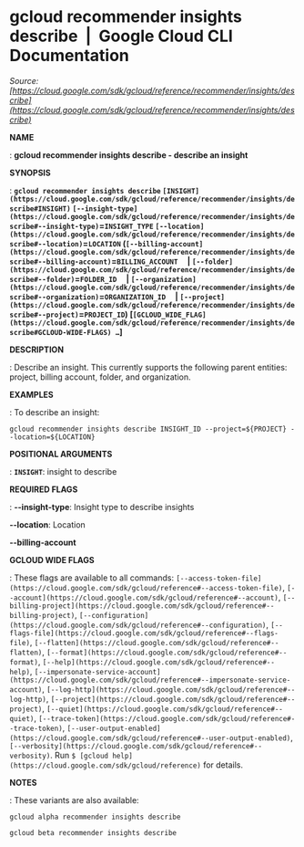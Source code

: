 # gcloud recommender insights describe  |  Google Cloud CLI Documentation

*Source: [https://cloud.google.com/sdk/gcloud/reference/recommender/insights/describe](https://cloud.google.com/sdk/gcloud/reference/recommender/insights/describe)*

**NAME**

: **gcloud recommender insights describe - describe an insight**

**SYNOPSIS**

: **`gcloud recommender insights describe` `[INSIGHT](https://cloud.google.com/sdk/gcloud/reference/recommender/insights/describe#INSIGHT)` `[--insight-type](https://cloud.google.com/sdk/gcloud/reference/recommender/insights/describe#--insight-type)`=`INSIGHT_TYPE` `[--location](https://cloud.google.com/sdk/gcloud/reference/recommender/insights/describe#--location)`=`LOCATION` (`[--billing-account](https://cloud.google.com/sdk/gcloud/reference/recommender/insights/describe#--billing-account)`=`BILLING_ACCOUNT`     | `[--folder](https://cloud.google.com/sdk/gcloud/reference/recommender/insights/describe#--folder)`=`FOLDER_ID`     | `[--organization](https://cloud.google.com/sdk/gcloud/reference/recommender/insights/describe#--organization)`=`ORGANIZATION_ID`     | `[--project](https://cloud.google.com/sdk/gcloud/reference/recommender/insights/describe#--project)`=`PROJECT_ID`) [`[GCLOUD_WIDE_FLAG](https://cloud.google.com/sdk/gcloud/reference/recommender/insights/describe#GCLOUD-WIDE-FLAGS) …`]**

**DESCRIPTION**

: Describe an insight. This currently supports the following parent entities:
project, billing account, folder, and organization.

**EXAMPLES**

: To describe an insight:

```
gcloud recommender insights describe INSIGHT_ID --project=${PROJECT} --location=${LOCATION}
```

**POSITIONAL ARGUMENTS**

: **`INSIGHT`**:
insight to describe

**REQUIRED FLAGS**

: **--insight-type**:
Insight type to describe insights

**--location**:
Location

**--billing-account**

**GCLOUD WIDE FLAGS**

: These flags are available to all commands: `[--access-token-file](https://cloud.google.com/sdk/gcloud/reference#--access-token-file)`,
`[--account](https://cloud.google.com/sdk/gcloud/reference#--account)`, `[--billing-project](https://cloud.google.com/sdk/gcloud/reference#--billing-project)`,
`[--configuration](https://cloud.google.com/sdk/gcloud/reference#--configuration)`,
`[--flags-file](https://cloud.google.com/sdk/gcloud/reference#--flags-file)`,
`[--flatten](https://cloud.google.com/sdk/gcloud/reference#--flatten)`, `[--format](https://cloud.google.com/sdk/gcloud/reference#--format)`, `[--help](https://cloud.google.com/sdk/gcloud/reference#--help)`, `[--impersonate-service-account](https://cloud.google.com/sdk/gcloud/reference#--impersonate-service-account)`,
`[--log-http](https://cloud.google.com/sdk/gcloud/reference#--log-http)`,
`[--project](https://cloud.google.com/sdk/gcloud/reference#--project)`, `[--quiet](https://cloud.google.com/sdk/gcloud/reference#--quiet)`, `[--trace-token](https://cloud.google.com/sdk/gcloud/reference#--trace-token)`, `[--user-output-enabled](https://cloud.google.com/sdk/gcloud/reference#--user-output-enabled)`,
`[--verbosity](https://cloud.google.com/sdk/gcloud/reference#--verbosity)`.
Run `$ [gcloud help](https://cloud.google.com/sdk/gcloud/reference)` for details.

**NOTES**

: These variants are also available:

```
gcloud alpha recommender insights describe
```

```
gcloud beta recommender insights describe
```
